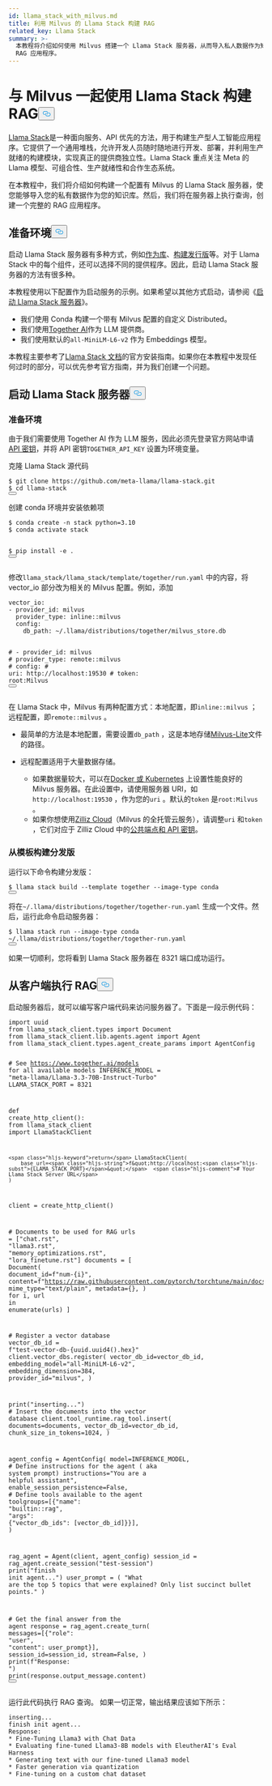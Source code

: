 ```yaml
---
id: llama_stack_with_milvus.md
title: 利用 Milvus 的 Llama Stack 构建 RAG
related_key: Llama Stack
summary: >-
  本教程将介绍如何使用 Milvus 搭建一个 Llama Stack 服务器，从而导入私人数据作为知识库。然后，我们将在服务器上执行查询，创建一个完整的
  RAG 应用程序。
---
```

<h1 id="Build-RAG-with-Llama-Stack-with-Milvus" class="common-anchor-header">与 Milvus 一起使用 Llama Stack 构建 RAG<button data-href="#Build-RAG-with-Llama-Stack-with-Milvus" class="anchor-icon" translate="no">
      <svg translate="no"
        aria-hidden="true"
        focusable="false"
        height="20"
        version="1.1"
        viewBox="0 0 16 16"
        width="16"
      >
        <path
          fill="#0092E4"
          fill-rule="evenodd"
          d="M4 9h1v1H4c-1.5 0-3-1.69-3-3.5S2.55 3 4 3h4c1.45 0 3 1.69 3 3.5 0 1.41-.91 2.72-2 3.25V8.59c.58-.45 1-1.27 1-2.09C10 5.22 8.98 4 8 4H4c-.98 0-2 1.22-2 2.5S3 9 4 9zm9-3h-1v1h1c1 0 2 1.22 2 2.5S13.98 12 13 12H9c-.98 0-2-1.22-2-2.5 0-.83.42-1.64 1-2.09V6.25c-1.09.53-2 1.84-2 3.25C6 11.31 7.55 13 9 13h4c1.45 0 3-1.69 3-3.5S14.5 6 13 6z"
        ></path>
      </svg>
    </button></h1><p><a href="https://github.com/meta-llama/llama-stack/tree/main">Llama Stack</a>是一种面向服务、API 优先的方法，用于构建生产型人工智能应用程序。它提供了一个通用堆栈，允许开发人员随时随地进行开发、部署，并利用生产就绪的构建模块，实现真正的提供商独立性。Llama Stack 重点关注 Meta 的 Llama 模型、可组合性、生产就绪性和合作生态系统。</p>
<p>在本教程中，我们将介绍如何构建一个配置有 Milvus 的 Llama Stack 服务器，使您能够导入您的私有数据作为您的知识库。然后，我们将在服务器上执行查询，创建一个完整的 RAG 应用程序。</p>
<h2 id="Preparing-the-Environment" class="common-anchor-header">准备环境<button data-href="#Preparing-the-Environment" class="anchor-icon" translate="no">
      <svg translate="no"
        aria-hidden="true"
        focusable="false"
        height="20"
        version="1.1"
        viewBox="0 0 16 16"
        width="16"
      >
        <path
          fill="#0092E4"
          fill-rule="evenodd"
          d="M4 9h1v1H4c-1.5 0-3-1.69-3-3.5S2.55 3 4 3h4c1.45 0 3 1.69 3 3.5 0 1.41-.91 2.72-2 3.25V8.59c.58-.45 1-1.27 1-2.09C10 5.22 8.98 4 8 4H4c-.98 0-2 1.22-2 2.5S3 9 4 9zm9-3h-1v1h1c1 0 2 1.22 2 2.5S13.98 12 13 12H9c-.98 0-2-1.22-2-2.5 0-.83.42-1.64 1-2.09V6.25c-1.09.53-2 1.84-2 3.25C6 11.31 7.55 13 9 13h4c1.45 0 3-1.69 3-3.5S14.5 6 13 6z"
        ></path>
      </svg>
    </button></h2><p>启动 Llama Stack 服务器有多种方式，例如<a href="https://llama-stack.readthedocs.io/en/latest/distributions/importing_as_library.html">作为库</a>、<a href="https://llama-stack.readthedocs.io/en/latest/distributions/building_distro.html">构建发行版</a>等。对于 Llama Stack 中的每个组件，还可以选择不同的提供程序。因此，启动 Llama Stack 服务器的方法有很多种。</p>
<p>本教程使用以下配置作为启动服务的示例。如果希望以其他方式启动，请参阅《<a href="https://llama-stack.readthedocs.io/en/latest/distributions/index.html">启动 Llama Stack 服务器</a>》。</p>
<ul>
<li>我们使用 Conda 构建一个带有 Milvus 配置的自定义 Distributed。</li>
<li>我们使用<a href="https://llama-stack.readthedocs.io/en/latest/distributions/self_hosted_distro/together.html#via-conda">Together AI</a>作为 LLM 提供商。</li>
<li>我们使用默认的<code translate="no">all-MiniLM-L6-v2</code> 作为 Embeddings 模型。</li>
</ul>
<div class="alert note">
<p>本教程主要参考了<a href="https://llama-stack.readthedocs.io/en/latest/index.html">Llama Stack 文档</a>的官方安装指南。如果你在本教程中发现任何过时的部分，可以优先参考官方指南，并为我们创建一个问题。</p>
</div>
<h2 id="Start-Llama-Stack-Server" class="common-anchor-header">启动 Llama Stack 服务器<button data-href="#Start-Llama-Stack-Server" class="anchor-icon" translate="no">
      <svg translate="no"
        aria-hidden="true"
        focusable="false"
        height="20"
        version="1.1"
        viewBox="0 0 16 16"
        width="16"
      >
        <path
          fill="#0092E4"
          fill-rule="evenodd"
          d="M4 9h1v1H4c-1.5 0-3-1.69-3-3.5S2.55 3 4 3h4c1.45 0 3 1.69 3 3.5 0 1.41-.91 2.72-2 3.25V8.59c.58-.45 1-1.27 1-2.09C10 5.22 8.98 4 8 4H4c-.98 0-2 1.22-2 2.5S3 9 4 9zm9-3h-1v1h1c1 0 2 1.22 2 2.5S13.98 12 13 12H9c-.98 0-2-1.22-2-2.5 0-.83.42-1.64 1-2.09V6.25c-1.09.53-2 1.84-2 3.25C6 11.31 7.55 13 9 13h4c1.45 0 3-1.69 3-3.5S14.5 6 13 6z"
        ></path>
      </svg>
    </button></h2><h3 id="Prepare-the-Environment" class="common-anchor-header">准备环境</h3><p>由于我们需要使用 Together AI 作为 LLM 服务，因此必须先登录官方网站申请<a href="https://api.together.xyz/settings/api-keys">API 密钥</a>，并将 API 密钥<code translate="no">TOGETHER_API_KEY</code> 设置为环境变量。</p>
<p>克隆 Llama Stack 源代码</p>
<pre><code translate="no" class="language-bash">$ git <span class="hljs-built_in">clone</span> https://github.com/meta-llama/llama-stack.git
$ <span class="hljs-built_in">cd</span> llama-stack
<button class="copy-code-btn"></button></code></pre>
<p>创建 conda 环境并安装依赖项</p>
<pre><code translate="no" class="language-bash">$ conda create -n stack python=3.10
$ conda activate stack

$ pip install -e .
<button class="copy-code-btn"></button></code></pre>
<p>修改<code translate="no">llama_stack/llama_stack/template/together/run.yaml</code> 中的内容，将 vector_io 部分改为相关的 Milvus 配置。例如，添加</p>
<pre><code translate="no" class="language-yaml"><span class="hljs-attr">vector_io:</span>
<span class="hljs-bullet">-</span> <span class="hljs-attr">provider_id:</span> <span class="hljs-string">milvus</span>
  <span class="hljs-attr">provider_type:</span> <span class="hljs-string">inline::milvus</span>
  <span class="hljs-attr">config:</span>
    <span class="hljs-attr">db_path:</span> <span class="hljs-string">~/.llama/distributions/together/milvus_store.db</span>

<span class="hljs-comment">#  - provider_id: milvus</span>
<span class="hljs-comment">#    provider_type: remote::milvus</span>
<span class="hljs-comment">#    config:</span>
<span class="hljs-comment">#      uri: http://localhost:19530</span>
<span class="hljs-comment">#      token: root:Milvus</span>
<button class="copy-code-btn"></button></code></pre>
<p>在 Llama Stack 中，Milvus 有两种配置方式：本地配置，即<code translate="no">inline::milvus</code> ；远程配置，即<code translate="no">remote::milvus</code> 。</p>
<ul>
<li><p>最简单的方法是本地配置，需要设置<code translate="no">db_path</code> ，这是本地存储<a href="https://milvus.io/docs/quickstart.md">Milvus-Lite</a>文件的路径。</p></li>
<li><p>远程配置适用于大量数据存储。</p>
<ul>
<li>如果数据量较大，可以在<a href="https://milvus.io/docs/quickstart.md">Docker 或 Kubernetes</a> 上设置性能良好的 Milvus 服务器。在此设置中，请使用服务器 URI，如<code translate="no">http://localhost:19530</code> ，作为您的<code translate="no">uri</code> 。默认的<code translate="no">token</code> 是<code translate="no">root:Milvus</code> 。</li>
<li>如果你想使用<a href="https://zilliz.com/cloud">Zilliz Cloud</a>（Milvus 的全托管云服务），请调整<code translate="no">uri</code> 和<code translate="no">token</code> ，它们对应于 Zilliz Cloud 中的<a href="https://docs.zilliz.com/docs/on-zilliz-cloud-console#free-cluster-details">公共端点和 API 密钥</a>。</li>
</ul></li>
</ul>
<h3 id="Build-distribution-from-the-template" class="common-anchor-header">从模板构建分发版</h3><p>运行以下命令构建分发版：</p>
<pre><code translate="no" class="language-bash">$ llama stack build --template together --image-type conda
<button class="copy-code-btn"></button></code></pre>
<p>将在<code translate="no">~/.llama/distributions/together/together-run.yaml</code> 生成一个文件。然后，运行此命令启动服务器：</p>
<pre><code translate="no" class="language-bash">$ llama stack run --image-type conda ~/.llama/distributions/together/together-run.yaml
<button class="copy-code-btn"></button></code></pre>
<p>如果一切顺利，您将看到 Llama Stack 服务器在 8321 端口成功运行。</p>
<h2 id="Perform-RAG-from-client" class="common-anchor-header">从客户端执行 RAG<button data-href="#Perform-RAG-from-client" class="anchor-icon" translate="no">
      <svg translate="no"
        aria-hidden="true"
        focusable="false"
        height="20"
        version="1.1"
        viewBox="0 0 16 16"
        width="16"
      >
        <path
          fill="#0092E4"
          fill-rule="evenodd"
          d="M4 9h1v1H4c-1.5 0-3-1.69-3-3.5S2.55 3 4 3h4c1.45 0 3 1.69 3 3.5 0 1.41-.91 2.72-2 3.25V8.59c.58-.45 1-1.27 1-2.09C10 5.22 8.98 4 8 4H4c-.98 0-2 1.22-2 2.5S3 9 4 9zm9-3h-1v1h1c1 0 2 1.22 2 2.5S13.98 12 13 12H9c-.98 0-2-1.22-2-2.5 0-.83.42-1.64 1-2.09V6.25c-1.09.53-2 1.84-2 3.25C6 11.31 7.55 13 9 13h4c1.45 0 3-1.69 3-3.5S14.5 6 13 6z"
        ></path>
      </svg>
    </button></h2><p>启动服务器后，就可以编写客户端代码来访问服务器了。下面是一段示例代码：</p>
<pre><code translate="no" class="language-python"><span class="hljs-keyword">import</span> uuid
<span class="hljs-keyword">from</span> llama_stack_client.types <span class="hljs-keyword">import</span> Document
<span class="hljs-keyword">from</span> llama_stack_client.lib.agents.agent <span class="hljs-keyword">import</span> Agent
<span class="hljs-keyword">from</span> llama_stack_client.types.agent_create_params <span class="hljs-keyword">import</span> AgentConfig

<span class="hljs-comment"># See https://www.together.ai/models for all available models</span>
INFERENCE_MODEL = <span class="hljs-string">&quot;meta-llama/Llama-3.3-70B-Instruct-Turbo&quot;</span>
LLAMA_STACK_PORT = <span class="hljs-number">8321</span>


<span class="hljs-keyword">def</span> <span class="hljs-title function_">create_http_client</span>():
    <span class="hljs-keyword">from</span> llama_stack_client <span class="hljs-keyword">import</span> LlamaStackClient

    <span class="hljs-keyword">return</span> LlamaStackClient(
        base_url=<span class="hljs-string">f&quot;http://localhost:<span class="hljs-subst">{LLAMA_STACK_PORT}</span>&quot;</span>  <span class="hljs-comment"># Your Llama Stack Server URL</span>
    )


client = create_http_client()

<span class="hljs-comment"># Documents to be used for RAG</span>
urls = [<span class="hljs-string">&quot;chat.rst&quot;</span>, <span class="hljs-string">&quot;llama3.rst&quot;</span>, <span class="hljs-string">&quot;memory_optimizations.rst&quot;</span>, <span class="hljs-string">&quot;lora_finetune.rst&quot;</span>]
documents = [
    Document(
        document_id=<span class="hljs-string">f&quot;num-<span class="hljs-subst">{i}</span>&quot;</span>,
        content=<span class="hljs-string">f&quot;https://raw.githubusercontent.com/pytorch/torchtune/main/docs/source/tutorials/<span class="hljs-subst">{url}</span>&quot;</span>,
        mime_type=<span class="hljs-string">&quot;text/plain&quot;</span>,
        metadata={},
    )
    <span class="hljs-keyword">for</span> i, url <span class="hljs-keyword">in</span> <span class="hljs-built_in">enumerate</span>(urls)
]

<span class="hljs-comment"># Register a vector database</span>
vector_db_id = <span class="hljs-string">f&quot;test-vector-db-<span class="hljs-subst">{uuid.uuid4().<span class="hljs-built_in">hex</span>}</span>&quot;</span>
client.vector_dbs.register(
    vector_db_id=vector_db_id,
    embedding_model=<span class="hljs-string">&quot;all-MiniLM-L6-v2&quot;</span>,
    embedding_dimension=<span class="hljs-number">384</span>,
    provider_id=<span class="hljs-string">&quot;milvus&quot;</span>,
)

<span class="hljs-built_in">print</span>(<span class="hljs-string">&quot;inserting...&quot;</span>)
<span class="hljs-comment"># Insert the documents into the vector database</span>
client.tool_runtime.rag_tool.insert(
    documents=documents, vector_db_id=vector_db_id, chunk_size_in_tokens=<span class="hljs-number">1024</span>,
)

agent_config = AgentConfig(
    model=INFERENCE_MODEL,
    <span class="hljs-comment"># Define instructions for the agent ( aka system prompt)</span>
    instructions=<span class="hljs-string">&quot;You are a helpful assistant&quot;</span>,
    enable_session_persistence=<span class="hljs-literal">False</span>,
    <span class="hljs-comment"># Define tools available to the agent</span>
    toolgroups=[{<span class="hljs-string">&quot;name&quot;</span>: <span class="hljs-string">&quot;builtin::rag&quot;</span>, <span class="hljs-string">&quot;args&quot;</span>: {<span class="hljs-string">&quot;vector_db_ids&quot;</span>: [vector_db_id]}}],
)

rag_agent = Agent(client, agent_config)
session_id = rag_agent.create_session(<span class="hljs-string">&quot;test-session&quot;</span>)
<span class="hljs-built_in">print</span>(<span class="hljs-string">&quot;finish init agent...&quot;</span>)
user_prompt = (
    <span class="hljs-string">&quot;What are the top 5 topics that were explained? Only list succinct bullet points.&quot;</span>
)

<span class="hljs-comment"># Get the final answer from the agent</span>
response = rag_agent.create_turn(
    messages=[{<span class="hljs-string">&quot;role&quot;</span>: <span class="hljs-string">&quot;user&quot;</span>, <span class="hljs-string">&quot;content&quot;</span>: user_prompt}],
    session_id=session_id,
    stream=<span class="hljs-literal">False</span>,
)
<span class="hljs-built_in">print</span>(<span class="hljs-string">f&quot;Response: &quot;</span>)
<span class="hljs-built_in">print</span>(response.output_message.content)
<button class="copy-code-btn"></button></code></pre>
<p>运行此代码执行 RAG 查询。 如果一切正常，输出结果应该如下所示：</p>
<pre><code translate="no" class="language-log">inserting...
finish init agent...
Response: 
* Fine-Tuning Llama3 with Chat Data
* Evaluating fine-tuned Llama3-8B models with EleutherAI's Eval Harness
* Generating text with our fine-tuned Llama3 model
* Faster generation via quantization
* Fine-tuning on a custom chat dataset
</code></pre>
